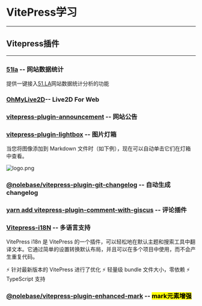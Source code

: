 # VitePress学习

---

## Vitepress插件

---

### [51la](https://www.npmjs.com/package/vitepress-plugin-51la) -- 网站数据统计

提供一键接入[51.LA](https://v6.51.la/)网站数据统计分析的功能

### [OhMyLive2D](https://oml2d.com/)-- Live2D For Web

### [vitepress-plugin-announcement](https://www.npmjs.com/package/vitepress-plugin-announcement) -- 网站公告

### [vitepress-plugin-lightbox](https://www.npmjs.com/package/vitepress-plugin-lightbox) -- 图片灯箱

当您将图像添加到 Markdown 文件时（如下例），现在可以自动单击它们在灯箱中查看。

![logo.png](/logo.png)

### [@nolebase/vitepress-plugin-git-changelog]() -- 自动生成changelog

### [yarn add vitepress-plugin-comment-with-giscus](https://www.npmjs.com/package/vitepress-plugin-comment-with-giscus) -- 评论插件

### [Vitepress-i18N](https://www.npmjs.com/package/vitepress-i18n) -- 多语言支持

VitePress i18n 是 VitePress 的一个插件，可以轻松地在默认主题和搜索工具中翻译文本。它通过简单的设置转换默认布局，并且可以在多个项目中使用，而不会产生重复代码。

⚡️ 针对最新版本的 VitePress 进行了优化
⚡️ 轻量级 bundle 文件大小，零依赖
⚡️ TypeScript 支持

### [@nolebase/vitepress-plugin-enhanced-mark](https://nolebase-integrations.ayaka.io/pages/zh-CN/integrations/vitepress-plugin-enhanced-mark/) -- <mark>mark元素增强</mark>

<vip-content></vip-content>
